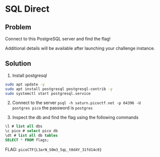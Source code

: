 # SQL Direct

## Problem

Connect to this PostgreSQL server and find the flag!

Additional details will be available after launching your challenge instance.

## Solution

1. Install postgresql

```sh
sudo apt update -y
sudo apt install postgresql postgresql-contrib -y
sudo systemctl start postgresql.service
```

2. Connect to the server `psql -h saturn.picoctf.net -p 64396 -U postgres pico` the password is `postgres`

3. Inspect the db and find the flag using the following commands

```sql
\l # list all dbs
\c pico # select pico db
\dt # list all db tables
SELECT * FROM flags;
```

FLAG: `picoCTF{L3arN_S0m3_5qL_t0d4Y_31fd14c0}`